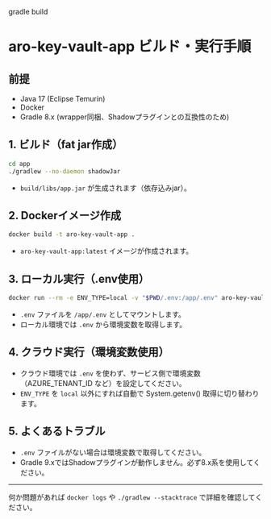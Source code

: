 gradle build

# aro-key-vault-app ビルド・実行手順

## 前提
- Java 17 (Eclipse Temurin)
- Docker
- Gradle 8.x (wrapper同梱、Shadowプラグインとの互換性のため)

## 1. ビルド（fat jar作成）

```bash
cd app
./gradlew --no-daemon shadowJar
```

- `build/libs/app.jar` が生成されます（依存込みjar）。

## 2. Dockerイメージ作成

```bash
docker build -t aro-key-vault-app .
```

- `aro-key-vault-app:latest` イメージが作成されます。

## 3. ローカル実行（.env使用）

```bash
docker run --rm -e ENV_TYPE=local -v "$PWD/.env:/app/.env" aro-key-vault-app
```

- `.env` ファイルを `/app/.env` としてマウントします。
- ローカル環境では `.env` から環境変数を取得します。

## 4. クラウド実行（環境変数使用）

- クラウド環境では `.env` を使わず、サービス側で環境変数（AZURE_TENANT_ID など）を設定してください。
- `ENV_TYPE` を `local` 以外にすれば自動で System.getenv() 取得に切り替わります。

## 5. よくあるトラブル
- `.env` ファイルがない場合は環境変数で取得してください。
- Gradle 9.xではShadowプラグインが動作しません。必ず8.x系を使用してください。

---

何か問題があれば `docker logs` や `./gradlew --stacktrace` で詳細を確認してください。
